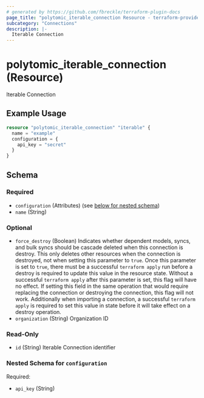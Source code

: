 ```yaml
---
# generated by https://github.com/fbreckle/terraform-plugin-docs
page_title: "polytomic_iterable_connection Resource - terraform-provider-polytomic"
subcategory: "Connections"
description: |-
  Iterable Connection
---
```


# polytomic_iterable_connection (Resource)

Iterable Connection

## Example Usage

```terraform
resource "polytomic_iterable_connection" "iterable" {
  name = "example"
  configuration = {
    api_key = "secret"
  }
}
```

<!-- schema generated by tfplugindocs -->
## Schema

### Required

- `configuration` (Attributes) (see [below for nested schema](#nestedatt--configuration))
- `name` (String)

### Optional

- `force_destroy` (Boolean) Indicates whether dependent models, syncs, and bulk syncs should be cascade deleted when this connection is destroy. This only deletes other resources when the connection is destroyed, not when setting this parameter to `true`. Once this parameter is set to `true`, there must be a successful `terraform apply` run before a destroy is required to update this value in the resource state. Without a successful `terraform apply` after this parameter is set, this flag will have no effect. If setting this field in the same operation that would require replacing the connection or destroying the connection, this flag will not work. Additionally when importing a connection, a successful `terraform apply` is required to set this value in state before it will take effect on a destroy operation.
- `organization` (String) Organization ID

### Read-Only

- `id` (String) Iterable Connection identifier

<a id="nestedatt--configuration"></a>
### Nested Schema for `configuration`

Required:

- `api_key` (String)


